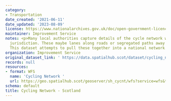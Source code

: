 ```yaml
---
category:
- Transportation
date_created: '2021-06-11'
date_updated: '2023-08-09'
license: https://www.nationalarchives.gov.uk/doc/open-government-licence/version/3/
maintainer: Improvement Service
notes: <p>Many local authorities capture details of the cycle network within their
  jurisdiction. These maybe lanes along roads or segregated paths away from vehicles.
  This dataset attempts to pull these together into a national network.</p>
organization: Improvement Service
original_dataset_link: ' https://data.spatialhub.scot/dataset/cycling_network-is'
records: null
resources:
- format: WFS
  name: 'Cycling Network '
  url: https://geo.spatialhub.scot/geoserver/sh_cycnt/wfs?service=wfs&typeName=sh_cycnt:pub_cycnt
schema: default
title: Cycling Network - Scotland
---
```

